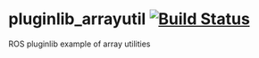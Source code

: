 # pluginlib_arrayutil [![Build Status](https://api.travis-ci.org/Nishida-Lab/pluginlib_arrayutil_ci.svg?branch=master)](https://travis-ci.org/Nishida-Lab/pluginlib_arrayutil_ci)
ROS pluginlib example of array utilities
